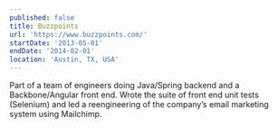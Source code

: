 ```yaml
---
published: false
title: Buzzpoints
url: 'https://www.buzzpoints.com/'
startDate: '2013-05-01'
endDate: '2014-02-01'
location: 'Austin, TX, USA'
---
```

Part of a team of engineers doing Java/Spring backend and a Backbone/Angular front end. Wrote the suite of front end unit tests (Selenium) and led a reengineering of the company’s email marketing system using Mailchimp.